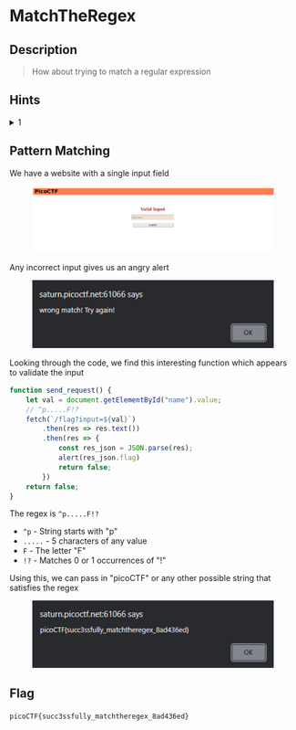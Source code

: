 # MatchTheRegex

## Description

> How about trying to match a regular expression

## Hints

<details>

<summary>1</summary>

any redirections?

</details>

## Pattern Matching

We have a website with a single input field

<figure><img src="../../.gitbook/assets/Untitled (4).png" alt=""><figcaption></figcaption></figure>

Any incorrect input gives us an angry alert

<figure><img src="../../.gitbook/assets/image (37).png" alt=""><figcaption></figcaption></figure>

Looking through the code, we find this interesting function which appears to validate the input

```javascript
function send_request() {
	let val = document.getElementById("name").value;
	// ^p.....F!?
	fetch(`/flag?input=${val}`)
		.then(res => res.text())
		.then(res => {
			const res_json = JSON.parse(res);
			alert(res_json.flag)
			return false;
		})
	return false;
}
```

The regex is `^p.....F!?`

* `^p` - String starts with "p"
* `.....` - 5 characters of any value
* `F` - The letter "F"
* `!?` - Matches 0 or 1 occurrences of "!"

Using this, we can pass in "picoCTF" or any other possible string that satisfies the regex

<figure><img src="../../.gitbook/assets/image (38).png" alt=""><figcaption></figcaption></figure>

## Flag

`picoCTF{succ3ssfully_matchtheregex_8ad436ed}`
